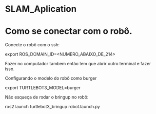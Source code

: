 # SLAM_Aplication

# Como se conectar com o robô.

Conecte o robô com o ssh:

export ROS_DOMAIN_ID=<NUMERO_ABAIXO_DE_214>

Fazer no computador tambem então tem que abrir outro terminal e fazer isso.

Configurando o modelo do robô como burger

export TURTLEBOT3_MODEL=burger

Não esqueça de rodar o bringup no robô:

ros2 launch turtlebot3_bringup robot.launch.py
